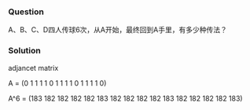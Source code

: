 
### Question

A、B、C、D四人传球6次，从A开始，最终回到A手里，有多少种传法？

### Solution

adjancet matrix

A = (0 1 1 1
     1 0 1 1
     1 1 0 1
     1 1 1 0)
     
A^6 = (183 182 182 182
       182 183 182 182
       182 182 183 182
       182 182 182 183)     
